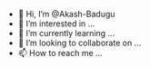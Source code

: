 - 👋 Hi, I’m @Akash-Badugu
- 👀 I’m interested in ...
- 🌱 I’m currently learning ...
- 💞️ I’m looking to collaborate on ...
- 📫 How to reach me ...

<!---
Akash-Badugu/Akash-Badugu is a ✨ special ✨ repository because its `README.md` (this file) appears on your GitHub profile.
You can click the Preview link to take a look at your changes.
--->
